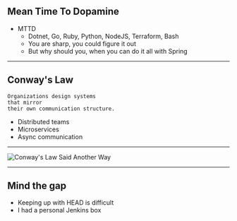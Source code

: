 ## Mean Time To Dopamine

- MTTD
  - Dotnet, Go, Ruby, Python, NodeJS, Terraform, Bash      <!-- .element: class="fragment" -->
  - You are sharp, you could figure it out                 <!-- .element: class="fragment" -->
  - But why should you, when you can do it all with Spring <!-- .element: class="fragment" -->

---

## Conway's Law

```text
Organizations design systems
that mirror
their own communication structure.
```

- Distributed teams <!-- .element: class="fragment" -->
- Microservices <!-- .element: class="fragment" -->
- Async communication <!-- .element: class="fragment" -->

---

![Conway's Law Said Another Way](images/conwayslawanotherway.png)

---

## Mind the gap

- Keeping up with HEAD is difficult <!-- .element: class="fragment" -->
- I had a personal Jenkins box      <!-- .element: class="fragment" -->